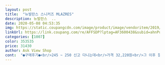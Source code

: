 ```yaml
---
layout: post 
title:  "뉴발란스 스니커즈 MLAZRES" 
description: 뉴발란스  ..
date: 2020-05-08 04:53:35 
img: https://static.coupangcdn.com/image/product/image/vendoritem/2019/09/20/5261614862/55a38d7b-fd51-47a4-b392-4a06c917d526.jpg 
linkUrl: https://link.coupang.com/re/AFFSDP?lptag=AF3600438&subid=ahnPublicAsk&pageKey=1343371873&itemId=2370806767&vendorItemId=5261614862&traceid=V0-113-18be66b14942b947 
categories: [1007] 
color: 353535 
price: 31430 
author: Ask View Shop 
cont:  "●구매후기●<br/>245 ~ 250 신고 다니는데<br/>가격 32,220원<br/>그 이후 잘 신고 다녀요.<br/><br/>꾸안꾸의잇템~(개취생각:))<br/>넘좋네요<br/>뉴발란스는언제나 평타이상♡<br/>뉴발란스를 추천받았대요 역시편하다고<br/>뉴발이는발볼이좀넑게나와요~<br/>대놓고나뉴발이야하는것보단은은하게어필~<br/>덜 미끄러워요.<br/> 전보다 훤씬 안미끄럽네요.<br/><br/>돈주고 못신게되면 아까워서<br/>민트라기보단 블루색상같은민트?<br/>바닥도생고무에 색상디자인도넘세련~간지나요<br/>발볼이넓고발이너무편해요<br/>발이 안에서 미끄러지지도 않고 잘 잡아줍니다.<br/><br/>백화점매장에서보던걸쿠팡으로받아볼수있어서<br/>사이즈는왠만하면정사이즈로하시면될것같아요~<br/>색도 이쁘고 사이즈도 딱이고 편하고 좋은 제품 저렴하게 사서 좋아요~근래 산 물건 중에 최곱니다,,,<br/>생각되는데는이유가있구나했답니다<br/>신발끈은 처음에 두세번 정도 풀려서 다시 묶었고<br/>실제색상이사진보다더진해요<br/>아무래도 제 신발 밑창에 문제가 있었나봐요.<br/><br/>우둘투둘한 돌 바닥에 신발 몇번 발로 비빈후 신었더니<br/>원래부터뉴발란스만신었는데이유가<br/>이 신발의 용도가 궁금합니다 ㅜㅜ<br/>이걸 신어야 할지 말아야 할지... <br/>... <br/>... <br/><br/>이신발 신으면 앞쪽이 손가락 반마디 정도 떨어져요.<br/><br/>저희 아파트는 대리석이나 이런것도 아니고 그냥 일반 아파트 인데요... <br/> 생각없이 신고 다니다간 큰일나겠어요<br/>저희아파트 뒤에 외부 트래킹 하는곳에선 당연한건지 미끄럽진 않네요... <br/>.<br/>.<br/> ㅜㅜ<br/>제가 칼발인데 신으면 편하네요.<br/><br/>지금은 잘 묶여있네요<br/>지인이다니는척추병원에서 담당의사로부터<br/>처음에 신고 나가다가 저희 아파트 로비에서 미끄러져서 죽을뻔하고 뒷산에 잠깐 올라갔다가 내려오는길 흙밟고 뒤로 자빠져서 뇌진탕 걸릴뻔했어요... <br/>.<br/>.<br/><br/>쳔해서 그냥 잘 신고 다닙니다.<br/><br/>추가++<br/>큰건가 싶었는데 신고 다니면<br/>" 
---
```

